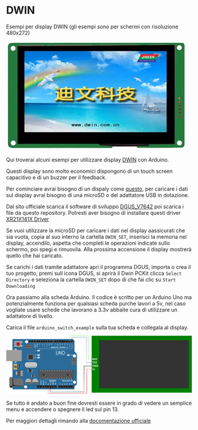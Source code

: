 # DWIN
Esempi per display DWIN
(gli esempi sono per schermi con risoluzione 480x272)


![This is an image](https://github.com/ChristianIannella/DWIN/blob/main/Doc/DMG48270C043.jpg)


Qui troverai alcuni esempi per utilizzare display [DWIN](https://www.dwin-global.com/) con Arduino.

Questi display sono molto economici dispongono di un touch screen capacitivo e di un buzzer per il feedback.

Per cominciare avrai bisogno di un dispaly come [questo](https://www.dwin-global.com/4-3-inch-intelligent-display-dmg48270c043_04wcommercial-grade-product/), per caricare i dati sul display avrai bisogno di una microSD o del adattatore USB in dotazione.


Dal sito ufficiale scarica il software di sviluppo [DGUS_V7642](https://www.dwin-global.com/tool-page/) poi scarica i file da questo repository.
Potresti aver bisogno di installare questi driver [XR21X141X Driver](https://www.dwin-global.com/tool-page/)


Se vuoi utilizzare la microSD per caricare i dati nel display aassicurati che sia vuota, copia al suo interno la cartella `DWIN_SET`, inserisci la memoria nel display, accendilo, aspetta che completi le operazioni indicate sullo schermo, poi spegi e rimuovila. Alla prossima accensione il display mostrerà quello che hai caricato.

Se carichi i dati tramite adattatore apri il programma DGUS, importa o crea il tuo progetto, premi sull icona DGUS, si aprirà il Dwin PCKit clicca `Select Directory`
e seleziona la cartella `DWIN_SET` dopo di che fai clic su `Start Downloading`

Ora passiamo alla scheda Arduino. Il codice è scritto per un Arduino Uno ma potenzialmente funziona per qualsiasi scheda purche lavori a 5v, nel caso vogliate usare schede che lavorano a 3.3v abbaite cura di utilizzare un adattatore di livello.

Carica il file `arduino_switch_example` sulla tua scheda  e collegala al display.


![image](https://github.com/ChristianIannella/DWIN/blob/main/Doc/collegamenti.png)

Se tutto è andato a buon fine dovresti essere in grado di vedere un semplice menu e accendere o spegnere il led sul pin 13.

Per maggiori dettagli rimando alla [docomentazione ufficiale](https://github.com/ChristianIannella/DWIN/blob/main/Doc/DWIN%20DGUS%20DEV%20GUIDE_V43_2015.pdf)
